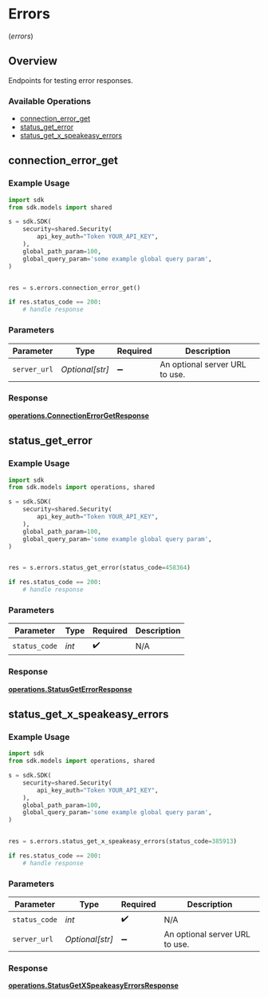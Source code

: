 # Errors
(*errors*)

## Overview

Endpoints for testing error responses.

### Available Operations

* [connection_error_get](#connection_error_get)
* [status_get_error](#status_get_error)
* [status_get_x_speakeasy_errors](#status_get_x_speakeasy_errors)

## connection_error_get

### Example Usage

```python
import sdk
from sdk.models import shared

s = sdk.SDK(
    security=shared.Security(
        api_key_auth="Token YOUR_API_KEY",
    ),
    global_path_param=100,
    global_query_param='some example global query param',
)


res = s.errors.connection_error_get()

if res.status_code == 200:
    # handle response
```

### Parameters

| Parameter                      | Type                           | Required                       | Description                    |
| ------------------------------ | ------------------------------ | ------------------------------ | ------------------------------ |
| `server_url`                   | *Optional[str]*                | :heavy_minus_sign:             | An optional server URL to use. |


### Response

**[operations.ConnectionErrorGetResponse](../../models/operations/connectionerrorgetresponse.md)**


## status_get_error

### Example Usage

```python
import sdk
from sdk.models import operations, shared

s = sdk.SDK(
    security=shared.Security(
        api_key_auth="Token YOUR_API_KEY",
    ),
    global_path_param=100,
    global_query_param='some example global query param',
)


res = s.errors.status_get_error(status_code=458364)

if res.status_code == 200:
    # handle response
```

### Parameters

| Parameter          | Type               | Required           | Description        |
| ------------------ | ------------------ | ------------------ | ------------------ |
| `status_code`      | *int*              | :heavy_check_mark: | N/A                |


### Response

**[operations.StatusGetErrorResponse](../../models/operations/statusgeterrorresponse.md)**


## status_get_x_speakeasy_errors

### Example Usage

```python
import sdk
from sdk.models import operations, shared

s = sdk.SDK(
    security=shared.Security(
        api_key_auth="Token YOUR_API_KEY",
    ),
    global_path_param=100,
    global_query_param='some example global query param',
)


res = s.errors.status_get_x_speakeasy_errors(status_code=385913)

if res.status_code == 200:
    # handle response
```

### Parameters

| Parameter                      | Type                           | Required                       | Description                    |
| ------------------------------ | ------------------------------ | ------------------------------ | ------------------------------ |
| `status_code`                  | *int*                          | :heavy_check_mark:             | N/A                            |
| `server_url`                   | *Optional[str]*                | :heavy_minus_sign:             | An optional server URL to use. |


### Response

**[operations.StatusGetXSpeakeasyErrorsResponse](../../models/operations/statusgetxspeakeasyerrorsresponse.md)**

